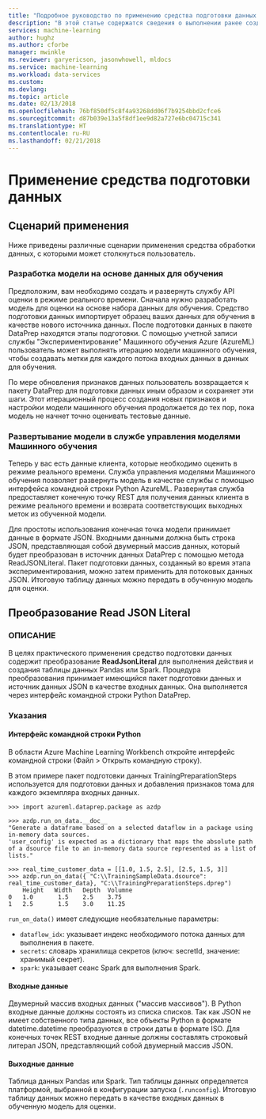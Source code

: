 ```yaml
---
title: "Подробное руководство по применению средства подготовки данных в службе \"Машинное обучение Azure\" | Документация Майкрософт"
description: "В этой статье содержатся сведения о выполнении ранее созданных пакетов источников данных и подготовки данных."
services: machine-learning
author: hughz
ms.author: cforbe
manager: mwinkle
ms.reviewer: garyericson, jasonwhowell, mldocs
ms.service: machine-learning
ms.workload: data-services
ms.custom: 
ms.devlang: 
ms.topic: article
ms.date: 02/13/2018
ms.openlocfilehash: 76bf850df5c8f4a93268dd06f7b9254bbd2cfce6
ms.sourcegitcommit: d87b039e13a5f8df1ee9d82a727e6bc04715c341
ms.translationtype: HT
ms.contentlocale: ru-RU
ms.lasthandoff: 02/21/2018
---
```

# <a name="data-preparation-operationalization"></a>Применение средства подготовки данных 

## <a name="operationalization-scenario"></a>Сценарий применения

Ниже приведены различные сценарии применения средства обработки данных, с которыми может столкнуться пользователь.

### <a name="develop-your-model-based-on-training-data"></a>Разработка модели на основе данных для обучения

Предположим, вам необходимо создать и развернуть службу API оценки в режиме реального времени. Сначала нужно разработать модель для оценки на основе набора данных для обучения. Средство подготовки данных импортирует образец ваших данных для обучения в качестве нового источника данных. После подготовки данных в пакете DataPrep находятся этапы подготовки. С помощью учетной записи службы "Экспериментирование" Машинного обучения Azure (AzureML) пользователь может выполнять итерацию модели машинного обучения, чтобы создавать метки для каждого потока входных данных в данных для обучения.

По мере обновления признаков данных пользователь возвращается к пакету DataPrep для подготовки данных иным образом и сохраняет эти шаги. Этот итерационный процесс создания новых признаков и настройки модели машинного обучения продолжается до тех пор, пока модель не начнет точно оценивать тестовые данные. 

### <a name="deploy-your-model-to-the-azure-model-management-service"></a>Развертывание модели в службе управления моделями Машинного обучения

Теперь у вас есть данные клиента, которые необходимо оценить в режиме реального времени. Служба управления моделями Машинного обучения позволяет развернуть модель в качестве службы с помощью интерфейса командной строки Python AzureML. Развернутая служба предоставляет конечную точку REST для получения данных клиента в режиме реального времени и возврата соответствующих выходных меток из обученной модели.

Для простоты использования конечная точка модели принимает данные в формате JSON. Входными данными должна быть строка JSON, представляющая собой двумерный массив данных, который будет преобразован в источник данных DataPrep с помощью метода ReadJSONLiteral. Пакет подготовки данных, созданный во время этапа экспериментирования, можно затем применить для потоковых данных JSON. Итоговую таблицу данных можно передать в обученную модель для оценки.

## <a name="read-json-literal-transformation"></a>Преобразование Read JSON Literal

### <a name="description"></a>ОПИСАНИЕ

В целях практического применения средство подготовки данных содержит преобразование **ReadJsonLiteral** для выполнения действия и создания таблицы данных Pandas или Spark. Процедура преобразования принимает имеющийся пакет подготовки данных и источник данных JSON в качестве входных данных. Она выполняется через интерфейс командной строки Python DataPrep.

### <a name="instructions"></a>Указания

#### <a name="pythoncli"></a>Интерфейс командной строки Python

В области Azure Machine Learning Workbench откройте интерфейс командной строки (Файл > Открыть командную строку).

В этом примере пакет подготовки данных TrainingPreparationSteps используется для подготовки данных и добавления признаков тома для каждого экземпляра входных данных.

```
>>> import azureml.dataprep.package as azdp

>>> azdp.run_on_data.__doc__
"Generate a dataframe based on a selected dataflow in a package using in-memory data sources.
'user_config' is expected as a dictionary that maps the absolute path of a dsource file to an in-memory data source represented as a list of lists."

>>> real_time_customer_data = [[1.0, 1.5, 2.5], [2.5, 1.5, 3]]
>>> azdp.run_on_data({ "C:\\TrainingSampleData.dsource": real_time_customer_data}, "C:\\TrainingPreparationSteps.dprep")
    Height   Width   Depth  Volumne
0   1.0       1.5    2.5    3.75
1   2.5       1.5    3.0    11.25
```

`run_on_data()` имеет следующие необязательные параметры:
 - `dataflow_idx`: указывает индекс необходимого потока данных для выполнения в пакете.
 - `secrets`: словарь хранилища секретов (ключ: secretId, значение: хранимый секрет).
 - `spark`: указывает сеанс Spark для выполнения Spark.

#### <a name="input"></a>Входные данные

Двумерный массив входных данных ("массив массивов"). В Python входные данные должны состоять из списка списков. Так как JSON не имеет собственного типа данных, все объекты Python в формате datetime.datetime преобразуются в строки даты в формате ISO. Для конечных точек REST входные данные должны составлять строковый литерал JSON, представляющий собой двумерный массив JSON.

#### <a name="output"></a>Выходные данные

Таблица данных Pandas или Spark. Тип таблицы данных определяется платформой, выбранной в конфигурации запуска (`.runconfig`). Итоговую таблицу данных можно передать в качестве входных данных в обученную модель для оценки.
